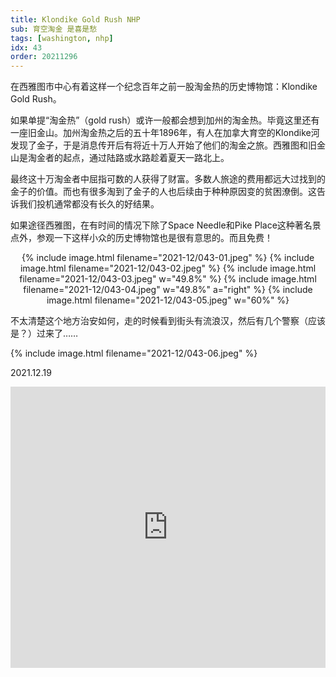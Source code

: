 ```yaml
---
title: Klondike Gold Rush NHP
sub: 育空淘金 是喜是愁
tags: [washington, nhp]
idx: 43
order: 20211296
---
```


在西雅图市中心有着这样一个纪念百年之前一股淘金热的历史博物馆：Klondike Gold Rush。

如果单提“淘金热”（gold rush）或许一般都会想到加州的淘金热。毕竟这里还有一座旧金山。加州淘金热之后的五十年1896年，有人在加拿大育空的Klondike河发现了金子，于是消息传开后有将近十万人开始了他们的淘金之旅。西雅图和旧金山是淘金者的起点，通过陆路或水路趁着夏天一路北上。

最终这十万淘金者中屈指可数的人获得了财富。多数人旅途的费用都远大过找到的金子的价值。而也有很多淘到了金子的人也后续由于种种原因变的贫困潦倒。这告诉我们投机通常都没有长久的好结果。

如果途径西雅图，在有时间的情况下除了Space Needle和Pike Place这种著名景点外，参观一下这样小众的历史博物馆也是很有意思的。而且免费！

<p style="text-align: center">
{% include image.html filename="2021-12/043-01.jpeg" %}
{% include image.html filename="2021-12/043-02.jpeg" %}
{% include image.html filename="2021-12/043-03.jpeg" w="49.8%" %}
{% include image.html filename="2021-12/043-04.jpeg" w="49.8%" a="right" %}
{% include image.html filename="2021-12/043-05.jpeg" w="60%" %}
</p>

不太清楚这个地方治安如何，走的时候看到街头有流浪汉，然后有几个警察（应该是？）过来了……

{% include image.html filename="2021-12/043-06.jpeg" %}

2021.12.19

<iframe src="https://www.google.com/maps/embed?pb=!1m14!1m8!1m3!1d86091.00862184532!2d-122.35!3d47.6!3m2!1i1024!2i768!4f13.1!3m3!1m2!1s0x54906abb34a9ba05%3A0x5f7091818a58b3c8!2sKlondike%20Gold%20Rush%20National%20Historical%20Park!5e0!3m2!1sen!2sus!4v1652683569245!5m2!1sen!2sus" width="100%" height="450" style="border:0;" allowfullscreen="" loading="lazy" referrerpolicy="no-referrer-when-downgrade"></iframe>
